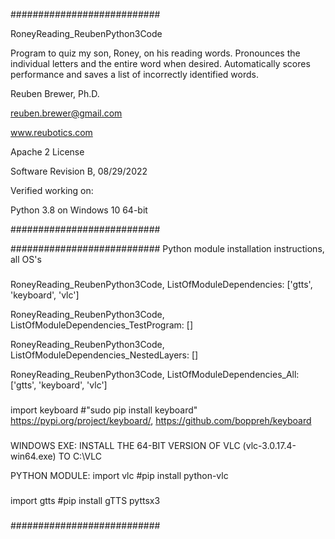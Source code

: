 ###########################

RoneyReading_ReubenPython3Code

Program to quiz my son, Roney, on his reading words. Pronounces the individual letters and the entire word when desired. Automatically scores performance and saves a list of incorrectly identified words.

Reuben Brewer, Ph.D.

reuben.brewer@gmail.com

www.reubotics.com

Apache 2 License

Software Revision B, 08/29/2022

Verified working on: 

Python 3.8 on Windows 10 64-bit

###########################

########################### Python module installation instructions, all OS's

###

RoneyReading_ReubenPython3Code, ListOfModuleDependencies: ['gtts', 'keyboard', 'vlc']

RoneyReading_ReubenPython3Code, ListOfModuleDependencies_TestProgram: []

RoneyReading_ReubenPython3Code, ListOfModuleDependencies_NestedLayers: []

RoneyReading_ReubenPython3Code, ListOfModuleDependencies_All: ['gtts', 'keyboard', 'vlc']

###

###

import keyboard #"sudo pip install keyboard" https://pypi.org/project/keyboard/, https://github.com/boppreh/keyboard

###

###

WINDOWS EXE: INSTALL THE 64-BIT VERSION OF VLC (vlc-3.0.17.4-win64.exe) TO C:\VLC

PYTHON MODULE: import vlc #pip install python-vlc

###

###

import gtts #pip install gTTS pyttsx3

###

###########################


